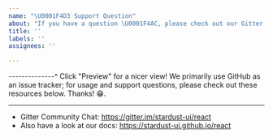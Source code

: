 ```yaml
---
name: "\U0001F4D3 Support Question"
about: "If you have a question \U0001F4AC, please check out our Gitter or StackOverflow!"
title: ''
labels: ''
assignees: ''

---
```


--------------^ Click "Preview" for a nicer view!
We primarily use GitHub as an issue tracker; for usage and support questions, please check out these resources below. Thanks! 😁.

---

* Gitter Community Chat: https://gitter.im/stardust-ui/react
* Also have a look at our docs: https://stardust-ui.github.io/react
